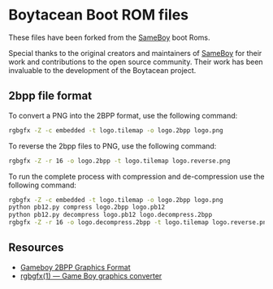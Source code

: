 # Boytacean Boot ROM files

These files have been forked from the [SameBoy](https://github.com/LIJI32/SameBoy) boot Roms.

Special thanks to the original creators and maintainers of [SameBoy](https://github.com/LIJI32/SameBoy) for their work and contributions to the open source community. Their work has been invaluable to the development of the Boytacean project.

## 2bpp file format

To convert a PNG into the 2BPP format, use the following command:

```bash
rgbgfx -Z -c embedded -t logo.tilemap -o logo.2bpp logo.png
```

To reverse the 2bpp files to PNG, use the following command:

```bash
rgbgfx -Z -r 16 -o logo.2bpp -t logo.tilemap logo.reverse.png
```

To run the complete process with compression and de-compression use the following command:

```bash
rgbgfx -Z -c embedded -t logo.tilemap -o logo.2bpp logo.png
python pb12.py compress logo.2bpp logo.pb12
python pb12.py decompress logo.pb12 logo.decompress.2bpp
rgbgfx -Z -r 16 -o logo.decompress.2bpp -t logo.tilemap logo.reverse.png
```

## Resources

* [Gameboy 2BPP Graphics Format](https://www.huderlem.com/demos/gameboy2bpp.html)
* [rgbgfx(1) — Game Boy graphics converter](https://rgbds.gbdev.io/docs/master/rgbgfx.1)

